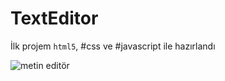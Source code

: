 # TextEditor

İlk projem <code>html5</code>, #css ve #javascript ile hazırlandı

![metin editör](https://github.com/samettekin01/TextEditor/assets/51747702/c1ef47d1-4f51-421e-a55a-38f3f973ae64)
